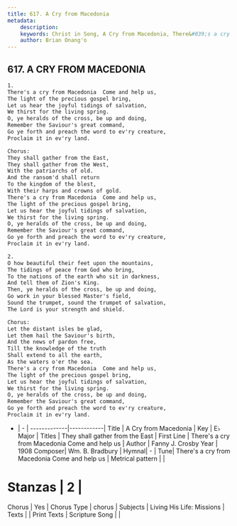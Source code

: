 ```yaml
---
title: 617. A Cry from Macedonia
metadata:
    description: 
    keywords: Christ in Song, A Cry from Macedonia, There&#039;s a cry from Macedonia  Come and help us, They shall gather from the East
    author: Brian Onang'o
---
```



## 617. A CRY FROM MACEDONIA

```txt
1.
There's a cry from Macedonia  Come and help us,
The light of the precious gospel bring,
Let us hear the joyful tidings of salvation,
We thirst for the living spring.
O, ye heralds of the cross, be up and doing,
Remember the Saviour's great command,
Go ye forth and preach the word to ev'ry creature,
Proclaim it in ev'ry land. 

Chorus:
They shall gather from the East,
They shall gather from the West,
With the patriarchs of old.
And the ransom'd shall return
To the kingdom of the blest,
With their harps and crowns of gold.
There's a cry from Macedonia  Come and help us,
The light of the precious gospel bring,
Let us hear the joyful tidings of salvation,
We thirst for the living spring.
O, ye heralds of the cross, be up and doing,
Remember the Saviour's great command,
Go ye forth and preach the word to ev'ry creature,
Proclaim it in ev'ry land.

2.
O how beautiful their feet upon the mountains,
The tidings of peace from God who bring,
To the nations of the earth who sit in darkness,
And tell them of Zion's King.
Then, ye heralds of the cross, be up and doing,
Go work in your blessed Master's field,
Sound the trumpet, sound the trumpet of salvation,
The Lord is your strength and shield.

Chorus:
Let the distant isles be glad,
Let them hail the Saviour's birth,
And the news of pardon free,
Till the knowledge of the truth
Shall extend to all the earth, 
As the waters o'er the sea.
There's a cry from Macedonia  Come and help us,
The light of the precious gospel bring,
Let us hear the joyful tidings of salvation,
We thirst for the living spring.
O, ye heralds of the cross, be up and doing,
Remember the Saviour's great command,
Go ye forth and preach the word to ev'ry creature,
Proclaim it in ev'ry land.
```

- |   -  |
-------------|------------|
Title | A Cry from Macedonia |
Key | E♭ Major |
Titles | They shall gather from the East |
First Line | There&#039;s a cry from Macedonia  Come and help us |
Author | Fanny J. Crosby
Year | 1908
Composer| Wm. B. Bradbury |
Hymnal|  - |
Tune| There&#039;s a cry from Macedonia  Come and help us |
Metrical pattern | |
# Stanzas | 2 |
Chorus | Yes |
Chorus Type | chorus |
Subjects | Living His Life: Missions |
Texts |  |
Print Texts | 
Scripture Song |  |
  
